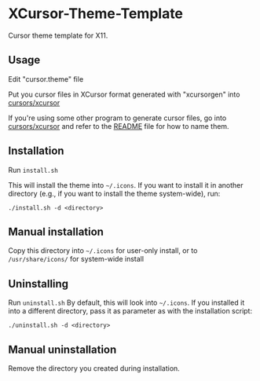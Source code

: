 XCursor-Theme-Template
======================

Cursor theme template for X11.

Usage
-----

Edit "cursor.theme" file

Put you cursor files in XCursor format generated with "xcursorgen" into
[cursors/xcursor](cursors/xcursor)

If you're using some other program to generate cursor files, go into [cursors/xcursor](cursors/xcursor) and refer to the [README](cursors/xcursor/README.md) file for how to name them.


## Installation
Run `install.sh`

This will install the theme into `~/.icons`. If you want to install it in another directory (e.g., if you want to install the theme system-wide), run:

```
./install.sh -d <directory>
```

## Manual installation
Copy this directory into `~/.icons` for user-only install, or to `/usr/share/icons/` for system-wide install

## Uninstalling
Run `uninstall.sh`
By default, this will look into `~/.icons`. If you installed it into a different directory, pass it as parameter as with the installation script:

```
./uninstall.sh -d <directory>
```

## Manual uninstallation
Remove the directory you created during installation.